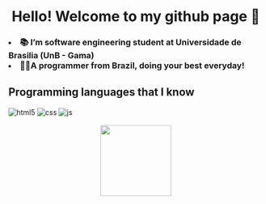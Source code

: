 
<h1 align="center">
    Hello! Welcome to my github page 👋
</h1>
<h3>
<li>📚 I’m software engineering student at Universidade de Brasilia (UnB - Gama)</li>
<li>👨‍💻A programmer from Brazil, doing your best everyday!</li>
</h3>

## Programming languages ​​that I know
<div style="display: inline_block">
  <img align="center" alt="html5" src="https://img.shields.io/badge/C%2B%2B-00599C?style=for-the-badge&logo=c%2B%2B&logoColor=white" />
  <img align="center" alt="css" src="https://img.shields.io/badge/C-00599C?style=for-the-badge&logo=c&logoColor=white" />
  <img align="center" alt="js" src="https://img.shields.io/badge/JavaScript-F7DF1E?style=for-the-badge&logo=javascript&logoColor=black" />
</div><br/>


<div align="center">
  <a href="https://github.com/Jauzimm">
  <img height="140em" src="https://github-readme-stats.vercel.app/api/top-langs/?username=Jauzimm&layout=compact&langs_count=7&theme=react"/>
</div>
